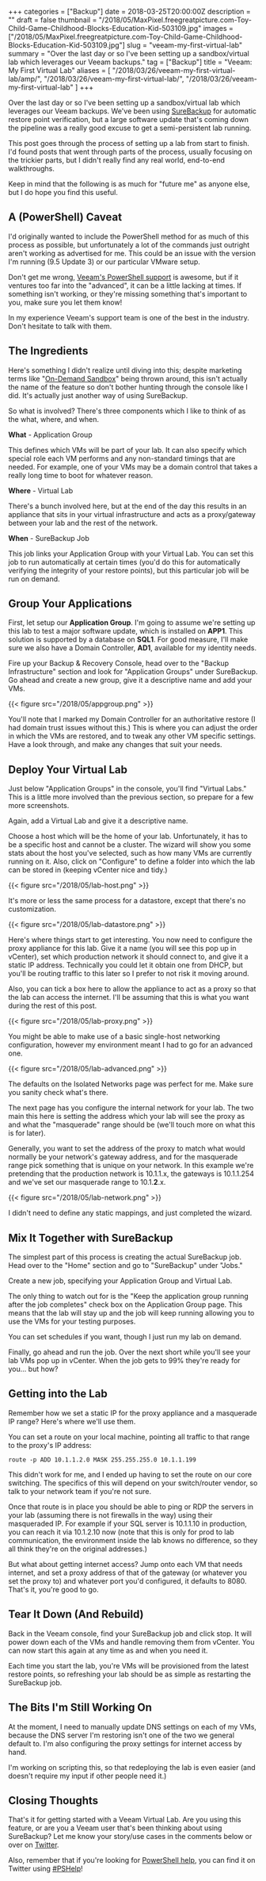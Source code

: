 +++
categories = ["Backup"]
date = 2018-03-25T20:00:00Z
description = ""
draft = false
thumbnail = "/2018/05/MaxPixel.freegreatpicture.com-Toy-Child-Game-Childhood-Blocks-Education-Kid-503109.jpg"
images = ["/2018/05/MaxPixel.freegreatpicture.com-Toy-Child-Game-Childhood-Blocks-Education-Kid-503109.jpg"]
slug = "veeam-my-first-virtual-lab"
summary = "Over the last day or so I've been setting up a sandbox/virtual lab which leverages our Veeam backups."
tag = ["Backup"]
title = "Veeam: My First Virtual Lab"
aliases = [
    "/2018/03/26/veeam-my-first-virtual-lab/amp/",
    "/2018/03/26/veeam-my-first-virtual-lab/",
    "/2018/03/26/veeam-my-first-virtual-lab"
]
+++

Over the last day or so I've been setting up a sandbox/virtual lab which leverages our Veeam backups. We've been using [SureBackup](https://www.veeam.com/videos/surebackup-how-it-works-22.html) for automatic restore point verification, but a large software update that's coming down the pipeline was a really good excuse to get a semi-persistent lab running.

This post goes through the process of setting up a lab from start to finish. I'd found posts that went through parts of the process, usually focusing on the trickier parts, but I didn't really find any real world, end-to-end walkthroughs.

Keep in mind that the following is as much for "future me" as anyone else, but I do hope you find this useful.

## **A (PowerShell) Caveat**

I'd originally wanted to include the PowerShell method for as much of this process as possible, but unfortunately a lot of the commands just outright aren't working as advertised for me. This could be an issue with the version I'm running (9.5 Update 3) or our particular VMware setup.

Don't get me wrong, [Veeam's PowerShell support](https://helpcenter.veeam.com/docs/backup/powershell/getting_started.html?ver=95) is awesome, but if it ventures too far into the "advanced", it can be a little lacking at times. If something isn't working, or they're missing something that's important to you, make sure you let them know!

In my experience Veeam's support team is one of the best in the industry. Don't hesitate to talk with them.

## **The Ingredients**

Here's something I didn't realize until diving into this; despite marketing terms like "[On-Demand Sandbox](https://helpcenter.veeam.com/docs/backup/vsphere/sandbox.html?ver=95)" being thrown around, this isn't actually the name of the feature so don't bother hunting through the console like I did. It's actually just another way of using SureBackup.

So what is involved? There's three components which I like to think of as the what, where, and when.

**What** - Application Group

This defines which VMs will be part of your lab. It can also specify which special role each VM performs and any non-standard timings that are needed. For example, one of your VMs may be a domain control that takes a really long time to boot for whatever reason.

**Where** - Virtual Lab

There's a bunch involved here, but at the end of the day this results in an appliance that sits in your virtual infrastructure and acts as a proxy/gateway between your lab and the rest of the network.

**When** - SureBackup Job

This job links your Application Group with your Virtual Lab. You can set this job to run automatically at certain times (you'd do this for automatically verifying the integrity of your restore points), but this particular job will be run on demand.

## **Group Your Applications**

First, let setup our **Application Group**. I'm going to assume we're setting up this lab to test a major software update, which is installed on **APP1**. This solution is supported by a database on **SQL1**. For good measure, I'll make sure we also have a Domain Controller, **AD1**, available for my identity needs.

Fire up your Backup & Recovery Console, head over to the "Backup Infrastructure" section and look for "Application Groups" under SureBackup. Go ahead and create a new group, give it a descriptive name and add your VMs.

{{< figure src="/2018/05/appgroup.png" >}}

You'll note that I marked my Domain Controller for an authoritative restore (I had domain trust issues without this.) This is where you can adjust the order in which the VMs are restored, and to tweak any other VM specific settings. Have a look through, and make any changes that suit your needs.

## **Deploy Your Virtual Lab**

Just below "Application Groups" in the console, you'll find "Virtual Labs." This is a little more involved than the previous section, so prepare for a few more screenshots.

Again, add a Virtual Lab and give it a descriptive name.

Choose a host which will be the home of your lab. Unfortunately, it has to be a specific host and cannot be a cluster. The wizard will show you some stats about the host you've selected, such as how many VMs are currently running on it. Also, click on "Configure" to define a folder into which the lab can be stored in (keeping vCenter nice and tidy.)

{{< figure src="/2018/05/lab-host.png" >}}

It's more or less the same process for a datastore, except that there's no customization.

{{< figure src="/2018/05/lab-datastore.png" >}}

Here's where things start to get interesting. You now need to configure the proxy appliance for this lab. Give it a name (you will see this pop up in vCenter), set which production network it should connect to, and give it a static IP address. Technically you could let it obtain one from DHCP, but you'll be routing traffic to this later so I prefer to not risk it moving around.

Also, you can tick a box here to allow the appliance to act as a proxy so that the lab can access the internet. I'll be assuming that this is what you want during the rest of this post.

{{< figure src="/2018/05/lab-proxy.png" >}}

You might be able to make use of a basic single-host networking configuration, however my environment meant I had to go for an advanced one.

{{< figure src="/2018/05/lab-advanced.png" >}}

The defaults on the Isolated Networks page was perfect for me. Make sure you sanity check what's there.

The next page has you configure the internal network for your lab. The two main this here is setting the address which your lab will see the proxy as and what the "masquerade" range should be (we'll touch more on what this is for later).

Generally, you want to set the address of the proxy to match what would normally be your network's gateway address, and for the masquerade range pick something that is unique on your network. In this example we're pretending that the production network is 10.1.1.x, the gateways is 10.1.1.254 and we've set our masquerade range to 10.1.**2**.x.

{{< figure src="/2018/05/lab-network.png" >}}

I didn't need to define any static mappings, and just completed the wizard.

## **Mix It Together with SureBackup**

The simplest part of this process is creating the actual SureBackup job. Head over to the "Home" section and go to "SureBackup" under "Jobs."

Create a new job, specifying your Application Group and Virtual Lab.

The only thing to watch out for is the "Keep the application group running after the job completes" check box on the Application Group page. This means that the lab will stay up and the job will keep running allowing you to use the VMs for your testing purposes.

You can set schedules if you want, though I just run my lab on demand.

Finally, go ahead and run the job. Over the next short while you'll see your lab VMs pop up in vCenter. When the job gets to 99% they're ready for you… but how?

## **Getting into the Lab**

Remember how we set a static IP for the proxy appliance and a masquerade IP range? Here's where we'll use them.

You can set a route on your local machine, pointing all traffic to that range to the proxy's IP address:

```
route -p ADD 10.1.1.2.0 MASK 255.255.255.0 10.1.1.199
```

This didn't work for me, and I ended up having to set the route on our core switching. The specifics of this will depend on your switch/router vendor, so talk to your network team if you're not sure.

Once that route is in place you should be able to ping or RDP the servers in your lab (assuming there is not firewalls in the way) using their masqueraded IP. For example if your SQL server is 10.1.1.10 in production, you can reach it via 10.1.2.10 now (note that this is only for prod to lab communication, the environment inside the lab knows no difference, so they all think they're on the original addresses.)

But what about getting internet access? Jump onto each VM that needs internet, and set a proxy address of that of the gateway (or whatever you set the proxy to) and whatever port you'd configured, it defaults to 8080. That's it, you're good to go.

## **Tear It Down (And Rebuild)**

Back in the Veeam console, find your SureBackup job and click stop. It will power down each of the VMs and handle removing them from vCenter. You can now start this again at any time as and when you need it.

Each time you start the lab, you're VMs will be provisioned from the latest restore points, so refreshing your lab should be as simple as restarting the SureBackup job.

## **The Bits I'm Still Working On**

At the moment, I need to manually update DNS settings on each of my VMs, because the DNS server I'm restoring isn't one of the two we general default to. I'm also configuring the proxy settings for internet access by hand.

I'm working on scripting this, so that redeploying the lab is even easier (and doesn't require my input if other people need it.)

## **Closing Thoughts**

That's it for getting started with a Veeam Virtual Lab. Are you using this feature, or are you a Veeam user that's been thinking about using SureBackup? Let me know your story/use cases in the comments below or over on [Twitter](https://twitter.com/WindosNZ).

Also, remember that if you're looking for [PowerShell help](https://king.geek.nz/2018/03/20/pshelp-twitter/), you can find it on Twitter using [#PSHelp](https://twitter.com/search?f=tweets&vertical=default&q=%23pshelp&src=typd)!
